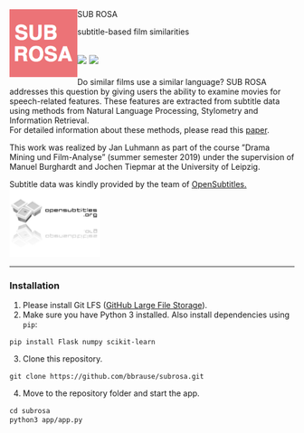 <img src="https://raw.githubusercontent.com/bbrause/subrosa/master/img/subrosa_logo.png" alt="SUB ROSA" title="SUB ROSA" height="120" align="left">
SUB ROSA

subtitle-based film similarities  

<img src="https://img.shields.io/github/license/bbrause/subrosa?color=Lightgray"/> <img src="https://img.shields.io/github/last-commit/bbrause/subrosa?color=Lightgray"/> 
----

Do similar films use a similar language? SUB ROSA addresses this question by giving users the ability to examine movies for  speech-related features. These features are extracted from subtitle data using methods from Natural Language Processing, Stylometry and Information Retrieval.  
For detailed information about these methods, please read this [paper](https://github.com/bbrause/subrosa/raw/master/Luhmann_2019_MovieSimilarities.pdf).   

This work was realized by Jan Luhmann as part of the course ”Drama Mining und Film-Analyse” (summer semester 2019) under the supervision of Manuel Burghardt and Jochen Tiepmar at the University of Leipzig.  

Subtitle data was kindly provided by the team of <a href="http://www.opensubtitles.org" target="_blank">OpenSubtitles.  
<a href="http://www.opensubtitles.org" target="_blank"><img src="https://raw.githubusercontent.com/bbrause/subrosa/master/img/opensubtitles_logo.png" title="OpenSubtitles" height="120"/></a>
  
----
  
### Installation

1. Please install Git LFS ([GitHub Large File Storage](https://git-lfs.github.com/)).
2. Make sure you have Python 3 installed. Also install dependencies using `pip`:
```
pip install Flask numpy scikit-learn 
```
3. Clone this repository.
```
git clone https://github.com/bbrause/subrosa.git
```
4. Move to the repository folder and start the app.
```
cd subrosa
python3 app/app.py
```
